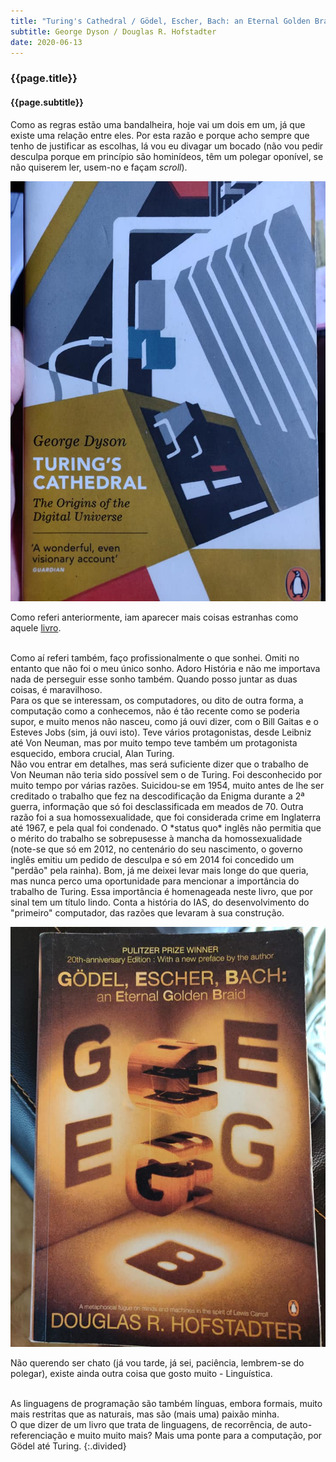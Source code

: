 ```yaml
---
title: "Turing's Cathedral / Gödel, Escher, Bach: an Eternal Golden Braid"
subtitle: George Dyson / Douglas R. Hofstadter
date: 2020-06-13
---
```


### {{page.title}} ###
#### {{page.subtitle}} ####
Como as regras estão uma bandalheira, hoje vai um dois em um, já que existe uma relação entre eles. Por esta razão e porque acho sempre que tenho de justificar as escolhas, lá vou eu divagar um bocado (não vou pedir desculpa porque em princípio são hominídeos, têm um polegar oponível, se não quiserem ler, usem-no e façam *scroll*).

![Turing's Cathedral](assets/images/book-list/bk_11.jpg)

Como referi anteriormente, iam aparecer mais coisas estranhas como aquele [livro](#computational-fairy-tales).

<br/>
Como aí referi também, faço profissionalmente o que sonhei. Omiti no entanto que não foi o meu único sonho. Adoro História e não me importava nada de perseguir esse sonho também. Quando posso juntar as duas coisas, é maravilhoso.

<br/>
Para os que se interessam, os computadores, ou dito de outra forma, a computação como a conhecemos, não é tão recente como se poderia supor, e muito menos não nasceu, como já ouvi dizer, com o Bill Gaitas e o Esteves Jobs (sim, já ouvi isto). Teve vários protagonistas, desde Leibniz até Von Neuman, mas por muito tempo teve também um protagonista esquecido, embora crucial, Alan Turing.

<br/>
Não vou entrar em detalhes, mas será suficiente dizer que o trabalho de Von Neuman não teria sido possível sem o de Turing. Foi desconhecido por muito tempo por várias razões. Suicidou-se em 1954, muito antes de lhe ser creditado o trabalho que fez na descodificação da Enigma durante a 2ª guerra, informação que só foi desclassificada em meados de 70. Outra razão foi a sua homossexualidade, que foi considerada crime em Inglaterra até 1967, e pela qual foi condenado. O *status quo* inglês não permitia que o mérito do trabalho se sobrepusesse à mancha da homossexualidade (note-se que só em 2012, no centenário do seu nascimento, o governo inglês emitiu um pedido de desculpa e só em 2014 foi concedido um "perdão" pela rainha).
Bom, já me deixei levar mais longe do que queria, mas nunca perco uma oportunidade para mencionar a importância do trabalho de Turing. Essa importância é homenageada neste livro, que por sinal tem um título lindo. Conta a história do IAS, do desenvolvimento do "primeiro" computador, das razões que levaram à sua construção.

![Gödel, Escher, Bach: an Eternal Golden Braid](assets/images/book-list/bk_12.jpg)

Não querendo ser chato (já vou tarde, já sei, paciência, lembrem-se do polegar), existe ainda outra coisa que gosto muito - Linguística.

<br/>
As linguagens de programação são também línguas, embora formais, muito mais restritas que as naturais, mas são (mais uma) paixão minha.

<br/>
O que dizer de um livro que trata de linguagens, de recorrência, de auto-referenciação e muito muito mais? Mais uma ponte para a computação, por Gödel até Turing.
{:.divided}
